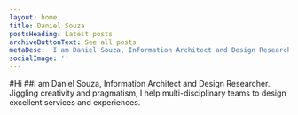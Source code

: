 ```yaml
---
layout: home
title: Daniel Souza
postsHeading: Latest posts
archiveButtonText: See all posts
metaDesc: 'I am Daniel Souza, Information Architect and Design Researcher. Jiggling creativity and pragmatism, I help multi-disciplinary teams to design excellent services and experiences.'
socialImage: ''
---
```


#Hi
##I am Daniel Souza, Information Architect and Design Researcher. Jiggling creativity and pragmatism, I help multi-disciplinary teams to design excellent services and experiences.
